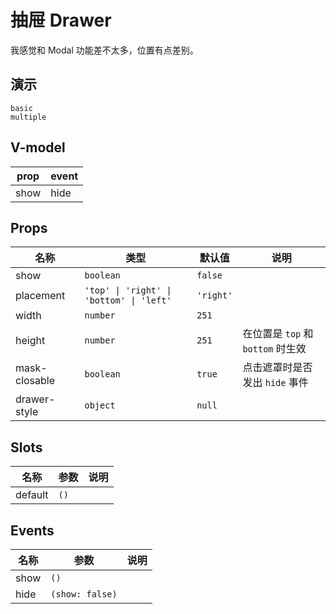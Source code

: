 # 抽屉 Drawer
我感觉和 Modal 功能差不太多，位置有点差别。
## 演示
```demo
basic
multiple
```
## V-model
|prop|event|
|-|-|
|show|hide|

## Props
|名称|类型|默认值|说明|
|-|-|-|-|
|show|`boolean`|`false`||
|placement|`'top' \| 'right' \| 'bottom' \| 'left'`|`'right'`||
|width|`number`|`251`||
|height|`number`|`251`|在位置是 `top` 和 `bottom` 时生效|
|mask-closable|`boolean`|`true`|点击遮罩时是否发出 `hide` 事件|
|drawer-style|`object`|`null`||

## Slots
|名称|参数|说明|
|-|-|-|
|default|`()`||

## Events
|名称|参数|说明|
|-|-|-|
|show|`()`||
|hide|`(show: false)`||